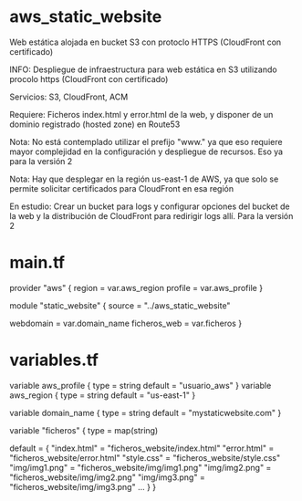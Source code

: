 # aws_static_website
Web estática alojada en bucket S3 con protoclo HTTPS (CloudFront con certificado)

INFO: 		Despliegue de infraestructura para web estática en S3 utilizando procolo https (CloudFront con certificado)

Servicios: 	S3, CloudFront, ACM

Requiere: 	Ficheros index.html y error.html de la web, y disponer de un dominio registrado (hosted zone) en Route53

Nota: 		No está contemplado utilizar el prefijo "www." ya que eso requiere mayor complejidad en la configuración y despliegue de recursos. Eso ya para la versión 2

Nota: 		Hay que desplegar en la región us-east-1 de AWS, ya que solo se permite solicitar certificados para CloudFront en esa región

En estudio:	Crear un bucket para logs y configurar opciones del bucket de la web y la distribución de CloudFront para redirigir logs allí. Para la versión 2


# main.tf
provider "aws" {
  region  = var.aws_region
  profile = var.aws_profile
}

module "static_website" {
  source = "../aws_static_website"

  webdomain    = var.domain_name
  ficheros_web = var.ficheros
}


# variables.tf
variable aws_profile {
  type    = string
  default = "usuario_aws"
}
variable aws_region {
  type    = string
  default = "us-east-1"
}


variable domain_name {
  type    = string
  default = "mystaticwebsite.com"
}

variable "ficheros" {
  type = map(string)

  default = {
    "index.html"                 = "ficheros_website/index.html"
    "error.html"                 = "ficheros_website/error.html"
    "style.css"                  = "ficheros_website/style.css"
    "img/img1.png"      	 = "ficheros_website/img/img1.png"
    "img/img2.png"    		 = "ficheros_website/img/img2.png"
    "img/img3.png" 		 = "ficheros_website/img/img3.png"
    ...
  }
}
